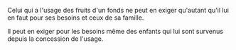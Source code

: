   
 Celui qui a l'usage des fruits d'un fonds ne peut en exiger qu'autant qu'il lui en faut pour ses besoins et ceux de sa famille.  

  
 Il peut en exiger pour les besoins même des enfants qui lui sont survenus depuis la concession de l'usage.  
